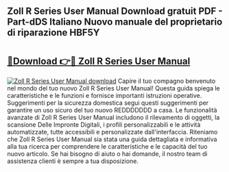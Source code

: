 ## Zoll R Series User Manual Download gratuit PDF - Part-dDS Italiano Nuovo manuale del proprietario di riparazione HBF5Y

# <h2><a href="http://dfehhd.blite.top/?on=Zoll+R+Series+User+Manual">🔗Download 👉🔴 Zoll R Series User Manual</a></h2>

[![Zoll R Series User Manual download](https://i.imgur.com/lujVjoI.png)](http://dfehhd.blite.top/?on=Zoll+R+Series+User+Manual)
Capire il tuo compagno benvenuto nel mondo del tuo nuovo Zoll R Series User Manual! Questa guida spiega le caratteristiche e le funzioni e fornisce importanti istruzioni operative. Suggerimenti per la sicurezza domestica segui questi suggerimenti per garantire un uso sicuro del tuo nuovo REDDDDDDD a casa. Le funzionalità avanzate di Zoll R Series User Manual includono il rilevamento di oggetti, la scansione Delle Impronte Digitali, i profili personalizzabili e le attività automatizzate, tutte accessibili e personalizzate dall'interfaccia. Riteniamo che Zoll R Series User Manual sia stata una guida dettagliata e informativa alla tua ricerca per comprendere le caratteristiche e le capacità del tuo nuovo articolo. Se hai bisogno di aiuto o hai domande, il nostro team di assistenza clienti è sempre a tua disposizione.
